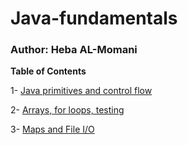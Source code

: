 # Java-fundamentals

### Author: Heba AL-Momani


**Table of Contents**

1- [Java primitives and control flow](https://github.com/Heba1998/Java-fundamentals/tree/main/basic)


2- [Arrays, for loops, testing](https://github.com/Heba1998/Java-fundamentals/tree/basiclibrary/basiclibrary)


3- [Maps and File I/O](./linter)